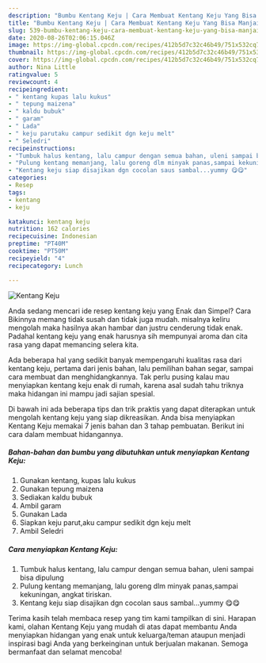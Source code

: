 ```yaml
---
description: "Bumbu Kentang Keju | Cara Membuat Kentang Keju Yang Bisa Manjain Lidah"
title: "Bumbu Kentang Keju | Cara Membuat Kentang Keju Yang Bisa Manjain Lidah"
slug: 539-bumbu-kentang-keju-cara-membuat-kentang-keju-yang-bisa-manjain-lidah
date: 2020-08-26T02:06:15.046Z
image: https://img-global.cpcdn.com/recipes/412b5d7c32c46b49/751x532cq70/kentang-keju-foto-resep-utama.jpg
thumbnail: https://img-global.cpcdn.com/recipes/412b5d7c32c46b49/751x532cq70/kentang-keju-foto-resep-utama.jpg
cover: https://img-global.cpcdn.com/recipes/412b5d7c32c46b49/751x532cq70/kentang-keju-foto-resep-utama.jpg
author: Nina Little
ratingvalue: 5
reviewcount: 4
recipeingredient:
- " kentang kupas lalu kukus"
- " tepung maizena"
- " kaldu bubuk"
- " garam"
- " Lada"
- " keju parutaku campur sedikit dgn keju melt"
- " Seledri"
recipeinstructions:
- "Tumbuk halus kentang, lalu campur dengan semua bahan, uleni sampai bisa dipulung"
- "Pulung kentang memanjang, lalu goreng dlm minyak panas,sampai kekuningan, angkat tiriskan."
- "Kentang keju siap disajikan dgn cocolan saus sambal...yummy 😋😋"
categories:
- Resep
tags:
- kentang
- keju

katakunci: kentang keju 
nutrition: 162 calories
recipecuisine: Indonesian
preptime: "PT40M"
cooktime: "PT50M"
recipeyield: "4"
recipecategory: Lunch

---
```



![Kentang Keju](https://img-global.cpcdn.com/recipes/412b5d7c32c46b49/751x532cq70/kentang-keju-foto-resep-utama.jpg)

Anda sedang mencari ide resep kentang keju yang Enak dan Simpel? Cara Bikinnya memang tidak susah dan tidak juga mudah. misalnya keliru mengolah maka hasilnya akan hambar dan justru cenderung tidak enak. Padahal kentang keju yang enak harusnya sih mempunyai aroma dan cita rasa yang dapat memancing selera kita.

Ada beberapa hal yang sedikit banyak mempengaruhi kualitas rasa dari kentang keju, pertama dari jenis bahan, lalu pemilihan bahan segar, sampai cara membuat dan menghidangkannya. Tak perlu pusing kalau mau menyiapkan kentang keju enak di rumah, karena asal sudah tahu triknya maka hidangan ini mampu jadi sajian spesial.




Di bawah ini ada beberapa tips dan trik praktis yang dapat diterapkan untuk mengolah kentang keju yang siap dikreasikan. Anda bisa menyiapkan Kentang Keju memakai 7 jenis bahan dan 3 tahap pembuatan. Berikut ini cara dalam membuat hidangannya.

<!--inarticleads1-->

##### Bahan-bahan dan bumbu yang dibutuhkan untuk menyiapkan Kentang Keju:

1. Gunakan  kentang, kupas lalu kukus
1. Gunakan  tepung maizena
1. Sediakan  kaldu bubuk
1. Ambil  garam
1. Gunakan  Lada
1. Siapkan  keju parut,aku campur sedikit dgn keju melt
1. Ambil  Seledri




<!--inarticleads2-->

##### Cara menyiapkan Kentang Keju:

1. Tumbuk halus kentang, lalu campur dengan semua bahan, uleni sampai bisa dipulung
1. Pulung kentang memanjang, lalu goreng dlm minyak panas,sampai kekuningan, angkat tiriskan.
1. Kentang keju siap disajikan dgn cocolan saus sambal...yummy 😋😋




Terima kasih telah membaca resep yang tim kami tampilkan di sini. Harapan kami, olahan Kentang Keju yang mudah di atas dapat membantu Anda menyiapkan hidangan yang enak untuk keluarga/teman ataupun menjadi inspirasi bagi Anda yang berkeinginan untuk berjualan makanan. Semoga bermanfaat dan selamat mencoba!
